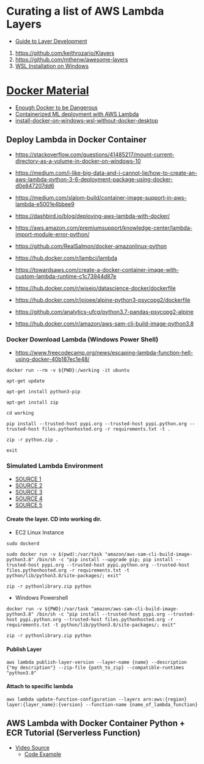# Curating a list of AWS Lambda Layers

- [Guide to Layer Development](https://docs.aws.amazon.com/lambda/latest/dg/configuration-layers.html)

1. https://github.com/keithrozario/Klayers
2. https://github.com/mthenw/awesome-layers
3. [WSL Installation on Windows](https://learn.microsoft.com/en-us/windows/wsl/install)


# [Docker Material](https://github.com/docker-library/python)

- [Enough Docker to be Dangerous](https://seankross.com/2017/09/17/Enough-Docker-to-be-Dangerous.html)
- [Containerized ML deployment with AWS Lambda](https://datatalks.club/blog/ml-deployment-lambda.html)
- [install-docker-on-windows-wsl-without-docker-desktop](https://dev.to/bowmanjd/install-docker-on-windows-wsl-without-docker-desktop-34m9)

## Deploy Lambda in Docker Container

- https://stackoverflow.com/questions/41485217/mount-current-directory-as-a-volume-in-docker-on-windows-10

- https://medium.com/i-like-big-data-and-i-cannot-lie/how-to-create-an-aws-lambda-python-3-6-deployment-package-using-docker-d0e847207dd6

- https://medium.com/slalom-build/container-image-support-in-aws-lambda-e5001e4bbee9

- https://dashbird.io/blog/deploying-aws-lambda-with-docker/

- https://aws.amazon.com/premiumsupport/knowledge-center/lambda-import-module-error-python/

- https://github.com/RealSalmon/docker-amazonlinux-python

- https://hub.docker.com/r/lambci/lambda

- https://towardsaws.com/create-a-docker-container-image-with-custom-lambda-runtime-c1c73944d87e

- https://hub.docker.com/r/wiseio/datascience-docker/dockerfile

- https://hub.docker.com/r/jojoee/alpine-python3-psycopg2/dockerfile

- https://github.com/analytics-ufcg/python3.7-pandas-psycopg2-alpine

- https://hub.docker.com/r/amazon/aws-sam-cli-build-image-python3.8

### Docker Download Lambda (Windows Power Shell)

- https://www.freecodecamp.org/news/escaping-lambda-function-hell-using-docker-40b187ec1e48/

```
docker run --rm -v ${PWD}:/working -it ubuntu

apt-get update 

apt-get install python3-pip 

apt-get install zip

cd working

pip install --trusted-host pypi.org --trusted-host pypi.python.org --trusted-host files.pythonhosted.org -r requirements.txt -t .

zip -r python.zip .

exit
```

### Simulated Lambda Environment

- [SOURCE 1](https://www.youtube.com/watch?v=1jWfZxf3JQ4)
- [SOURCE 2](https://aws.amazon.com/premiumsupport/knowledge-center/lambda-layer-simulated-docker/)
- [SOURCE 3](https://dev.to/matthewvielkind/creating-python-aws-lambda-layers-with-docker-4376)
- [SOURCE 4](https://datavizz.in/blog/serverless/2020/04/20/running-pandas-in-aws-lambda.html)
- [SOURCE 5](https://sixfeetup.com/blog/secrets-of-building-python-container-images-for-aws-lambda)

#### Create the layer. CD into working dir.

- EC2 Linux Instance

```
sudo dockerd

sudo docker run -v $(pwd):/var/task "amazon/aws-sam-cli-build-image-python3.8" /bin/sh -c "pip install --upgrade pip; pip install --trusted-host pypi.org --trusted-host pypi.python.org --trusted-host files.pythonhosted.org -r requirements.txt -t python/lib/python3.8/site-packages/; exit"

zip -r pythonlibrary.zip python
```

- Windows Powershell

```
docker run -v ${PWD}:/var/task "amazon/aws-sam-cli-build-image-python3.8" /bin/sh -c "pip install --trusted-host pypi.org --trusted-host pypi.python.org --trusted-host files.pythonhosted.org -r requirements.txt -t python/lib/python3.8/site-packages/; exit"

zip -r pythonlibrary.zip python
```

#### Publish Layer

```
aws lambda publish-layer-version --layer-name {name} --description {"my description"} --zip-file {path_to_zip} --compatible-runtimes "python3.8"
```

#### Attach to specific lambda
```
aws lambda update-function-configuration --layers arn:aws:{region} layer:{layer_name}:{version} --function-name {name_of_lambda_function}
```

## AWS Lambda with Docker Container Python + ECR Tutorial (Serverless Function)

- [Video Source](https://www.youtube.com/watch?v=2VtuNOEw8S4)
	* [Code Example](https://github.com/soumilshah1995/PythonLambdaDockerECR)
